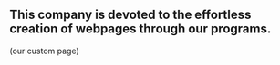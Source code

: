 
## This company is devoted to the effortless creation of webpages through our programs.
(our custom page)